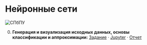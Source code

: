 # Нейронные сети

![СПбПУ](http://www.spbstu.ru/university/organizational-documents/corporate-identity/identity-files/logo_main.png)

0. __Генерация и визуализация исходных данных, основы классификации и аппроксимации:__
[Задание](https://github.com/vaddya/neural-networks/blob/master/lab0/lab0.pdf) · 
[Jupyter](http://nbviewer.jupyter.org/github/vaddya/neural-networks/blob/master/lab0/code/lab0.ipynb) · 
[Отчет](https://github.com/vaddya/neural-networks/blob/master/lab0/report/lab0.pdf)